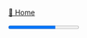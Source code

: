 [🏡 Home](../README.md)

<progress value="8" max="12" />

# Add Supabase Auth Listener

TODO!

[👉 Next lesson](./09-mutate-supabase-data-from-remix.md)

---

Enjoyed the course? Follow me on [Twitter](https://twitter.com/jonmeyers_io) and subscribe to my [YouTube channel](https://www.youtube.com/jonmeyers).
